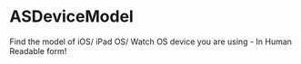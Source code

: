 # ASDeviceModel
Find the model of iOS/ iPad OS/ Watch OS device you are using - In Human Readable form!
